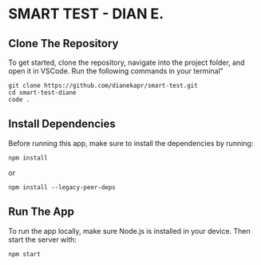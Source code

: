 # SMART TEST - DIAN E.

## Clone The Repository
To get started, clone the repository, navigate into the project folder, and open it in VSCode. Run the following commands in your terminal"

```
git clone https://github.com/dianekapr/smart-test.git
cd smart-test-diane
code .
```

## Install Dependencies
Before running this app, make sure to install the dependencies by running: 

```npm install```

or

```npm install --legacy-peer-deps```

## Run The App
To run the app locally, make sure Node.js is installed in your device. Then start the server with:

```npm start```

